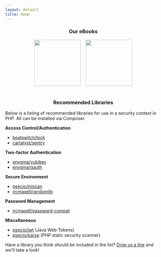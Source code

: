 ```yaml
---
layout: default
title: Home
---
```


<div style="text-align:center">
    <h3>Our eBooks</h3>
    <a href="https://leanpub.com/securingphp-coreconcepts"><img src="/assets/img/core-concepts.png" height="150"/></a>
    &nbsp;&nbsp;
    <a href="https://leanpub.com/securingphp-usualsuspects"><img src="/assets/img/usual-suspects.png" height="150"/></a>
    <br/></br>
    <h3>Recommended Libraries</h3>
</div>


<p>
    Below is a listing of recommended libraries for use in a security context in PHP. All can be installed
    via Composer.
</p>

<b>Access Control/Authentication</b>
<ul>
    <li><a href="https://github.com/BeatSwitch/lock">beatswitch/lock</a></li>
    <li><a href="https://github.com/cartalyst/sentry">cartalyst/sentry</a></li>
</ul>

<b>Two-factor Authentication</b>
<ul>
    <li><a href="https://github.com/enygma/yubikey">enygma/yubikey</a></li>
    <li><a href="https://github.com/enygma/gauth">enygma/gauth</a></li>
</ul>

<b>Secure Environment</b>
<ul>
    <li><a href="https://github.com/psecio/iniscan">psecio/iniscan</a></li>
    <li><a href="https://github.com/ircmaxell/RandomLib">ircmaxell/randomlib</a></li>
</ul>

<b>Password Management</b>
<ul>
    <li><a href="https://github.com/ircmaxell/password_compat">ircmaxell/password-compat</a></li>
</ul>

<b>Miscellaneous</b>
<ul>
    <li><a href="https://github.com/psecio/jwt">psecio/jwt</a> (Java Web Tokens)</li>
    <li><a href="https://github.com/psecio/parse">psecio/parse</a> (PHP static security scanner)</li>
</ul>

<p>
    Have a library you think should be included in the list? <a href="mailto:info@websec.io">Drop us a line</a>
    and we'll take a look!
</p>